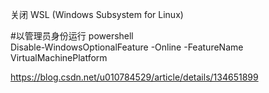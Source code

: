 关闭 WSL (Windows Subsystem for Linux)

#以管理员身份运行 powershell  
Disable-WindowsOptionalFeature -Online -FeatureName VirtualMachinePlatform

https://blog.csdn.net/u010784529/article/details/134651899  
